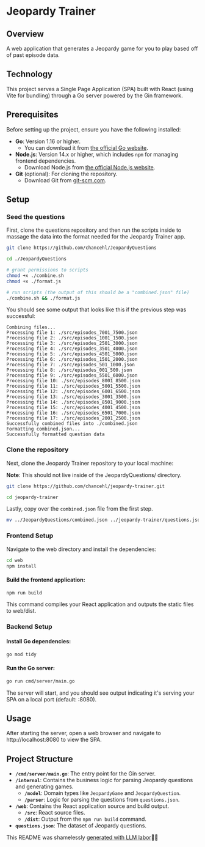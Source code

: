 # Jeopardy Trainer

## Overview

A web application that generates a Jeopardy game for you to play based off of past episode data.

## Technology

This project serves a Single Page Application (SPA) built with React (using Vite for bundling) through a Go server powered by the Gin framework.

## Prerequisites

Before setting up the project, ensure you have the following installed:

- **Go**: Version 1.16 or higher.
  - You can download it from [the official Go website](https://golang.org/dl/).
- **Node.js**: Version 14.x or higher, which includes `npm` for managing frontend dependencies.
  - Download Node.js from [the official Node.js website](https://nodejs.org/).
- **Git** (optional): For cloning the repository.
  - Download Git from [git-scm.com](https://git-scm.com/).

## Setup

### Seed the questions

First, clone the questions repository and then run the scripts inside to massage the data into the format needed for the Jeopardy Trainer app.

```bash
git clone https://github.com/chancehl/JeopardyQuestions

cd ./JeopardyQuestions

# grant permissions to scripts
chmod +x ./combine.sh
chmod +x ./format.js

# run scripts (the output of this should be a "combined.json" file)
./combine.sh && ./format.js
```

You should see some output that looks like this if the previous step was successful:

```
Combining files...
Processing file 1: ./src/episodes_7001_7500.json
Processing file 2: ./src/episodes_1001_1500.json
Processing file 3: ./src/episodes_2501_3000.json
Processing file 4: ./src/episodes_3501_4000.json
Processing file 5: ./src/episodes_4501_5000.json
Processing file 6: ./src/episodes_1501_2000.json
Processing file 7: ./src/episodes_501_1000.json
Processing file 8: ./src/episodes_001_500.json
Processing file 9: ./src/episodes_5501_6000.json
Processing file 10: ./src/episodes_8001_8500.json
Processing file 11: ./src/episodes_5001_5500.json
Processing file 12: ./src/episodes_6001_6500.json
Processing file 13: ./src/episodes_3001_3500.json
Processing file 14: ./src/episodes_8501_9000.json
Processing file 15: ./src/episodes_4001_4500.json
Processing file 16: ./src/episodes_6501_7000.json
Processing file 17: ./src/episodes_2001_2500.json
Successfully combined files into ./combined.json
Formatting combined.json...
Successfully formatted question data
```

### Clone the repository

Next, clone the Jeopardy Trainer repository to your local machine:

**Note**: This should not live inside of the JeopardyQuestions/ directory.

```bash
git clone https://github.com/chancehl/jeopardy-trainer.git

cd jeopardy-trainer
```

Lastly, copy over the `combined.json` file from the first step.

```bash
mv ../JeopardyQuestions/combined.json ../jeopardy-trainer/questions.json
```

### Frontend Setup

Navigate to the web directory and install the dependencies:

```bash
cd web
npm install
```

#### Build the frontend application:

```bash
npm run build
```

This command compiles your React application and outputs the static files to web/dist.

### Backend Setup

#### Install Go dependencies:

```bash
go mod tidy
```

#### Run the Go server:

```bash
go run cmd/server/main.go
```

The server will start, and you should see output indicating it's serving your SPA on a local port (default: :8080).

## Usage

After starting the server, open a web browser and navigate to http://localhost:8080 to view the SPA.

## Project Structure

- **`/cmd/server/main.go`**: The entry point for the Gin server.
- **`/internal`**: Contains the business logic for parsing Jeopardy questions and generating games.
  - **`/model`**: Domain types like `JeopardyGame` and `JeopardyQuestion`.
  - **`/parser`**: Logic for parsing the questions from `questions.json`.
- **`/web`**: Contains the React application source and build output.
  - **`/src`**: React source files.
  - **`/dist`**: Output from the `npm run build` command.
- **`questions.json`**: The dataset of Jeopardy questions.

This README was shamelessly [generated with LLM labor](https://github.com/chancehl/gpt-readme)💪🤖

